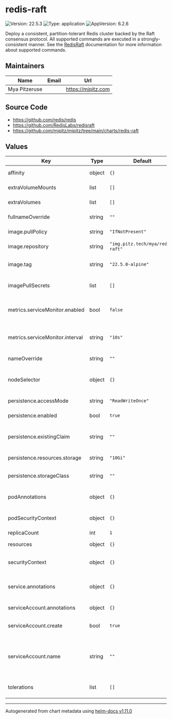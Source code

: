 # redis-raft

![Version: 22.5.3](https://img.shields.io/badge/Version-22.5.3-informational?style=flat-square) ![Type: application](https://img.shields.io/badge/Type-application-informational?style=flat-square) ![AppVersion: 6.2.6](https://img.shields.io/badge/AppVersion-6.2.6-informational?style=flat-square)

Deploy a consistent, partition-tolerant Redis cluster backed by the Raft consensus protocol. All supported commands
are executed in a strongly-consistent manner. See the
[RedisRaft](https://github.com/RedisLabs/redisraft/blob/master/docs/Using.md#supported-commands) documentation for
more information about supported commands.

## Maintainers

| Name          | Email | Url                  |
| ------------- | ----- | -------------------- |
| Mya Pitzeruse |       | <https://mjpitz.com> |

## Source Code

- <https://github.com/redis/redis>
- <https://github.com/RedisLabs/redisraft>
- <https://github.com/mjpitz/mjpitz/tree/main/charts/redis-raft>

## Values

| Key                             | Type   | Default                          | Description                                                                                                             |
| ------------------------------- | ------ | -------------------------------- | ----------------------------------------------------------------------------------------------------------------------- |
| affinity                        | object | `{}`                             | Specify affinity rules for the pods.                                                                                    |
| extraVolumeMounts               | list   | `[]`                             | Add additional volume mounts to the pod.                                                                                |
| extraVolumes                    | list   | `[]`                             | Add additional volumes to the pod.                                                                                      |
| fullnameOverride                | string | `""`                             | Override the full name of the release.                                                                                  |
| image.pullPolicy                | string | `"IfNotPresent"`                 | The pull policy to use for the image.                                                                                   |
| image.repository                | string | `"img.pitz.tech/mya/redis-raft"` | The repository hosting the redis image.                                                                                 |
| image.tag                       | string | `"22.5.0-alpine"`                | Overrides the image tag whose default is the chart appVersion.                                                          |
| imagePullSecrets                | list   | `[]`                             | Specify the secret containing the registry credentials.                                                                 |
| metrics.serviceMonitor.enabled  | bool   | `false`                          | Add a Prometheus ServiceMonitor that scrapes the deployment.                                                            |
| metrics.serviceMonitor.interval | string | `"10s"`                          | How frequently prometheus should pull metrics from your deployment.                                                     |
| nameOverride                    | string | `""`                             | Override the name of the release.                                                                                       |
| nodeSelector                    | object | `{}`                             | Specify the node selector used to control which nodes pods are deployed to.                                             |
| persistence.accessMode          | string | `"ReadWriteOnce"`                | Configure the access mode of the volume.                                                                                |
| persistence.enabled             | bool   | `true`                           | Enable persistence for this deployment.                                                                                 |
| persistence.existingClaim       | string | `""`                             | Specify the name of an existing PersistentVolumeClaim to use.                                                           |
| persistence.resources.storage   | string | `"10Gi"`                         | Specify the size of the volume.                                                                                         |
| persistence.storageClass        | string | `""`                             | Specify the storage class that should provision this claim.                                                             |
| podAnnotations                  | object | `{}`                             | Annotations to add to the pod, typically used for assume roles.                                                         |
| podSecurityContext              | object | `{}`                             | Specify the security context for the entire pod.                                                                        |
| replicaCount                    | int    | `1`                              |                                                                                                                         |
| resources                       | object | `{}`                             | Specify the resources for the pod.                                                                                      |
| securityContext                 | object | `{}`                             | Specify the security context for the `redis-raft` container.                                                            |
| service.annotations             | object | `{}`                             | Annotations to add to the service, typically used for ingress control.                                                  |
| serviceAccount.annotations      | object | `{}`                             | Annotations to add to the service account.                                                                              |
| serviceAccount.create           | bool   | `true`                           | Specifies whether a service account should be created.                                                                  |
| serviceAccount.name             | string | `""`                             | The name of the service account to use. If not set and create is true, a name is generated using the fullname template. |
| tolerations                     | list   | `[]`                             | Specify taints that the pods are willing to tolerate.                                                                   |

---

Autogenerated from chart metadata using [helm-docs v1.11.0](https://github.com/norwoodj/helm-docs/releases/v1.11.0)
